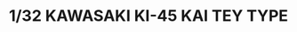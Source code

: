 ---
layout: product
title: "1/32 KAWASAKI KI-45 KAI TEY TYPE"
price: "20000" 
desc: "Plastična maketa"
img_path: "/assets/img/VOLKSWS13.webp"
brand: "ZOUKEI-MURA"
available: false
special_offer: false
new: false
soon: false
cat: "010000"
subcat: "014100"
subsubcat: "00"
sifra: "VOLKSWS13"
popular: false
spec: false
---